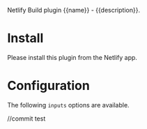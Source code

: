 Netlify Build plugin {{name}} - {{description}}.

# Install

Please install this plugin from the Netlify app.

# Configuration

The following `inputs` options are available.

//commit test
